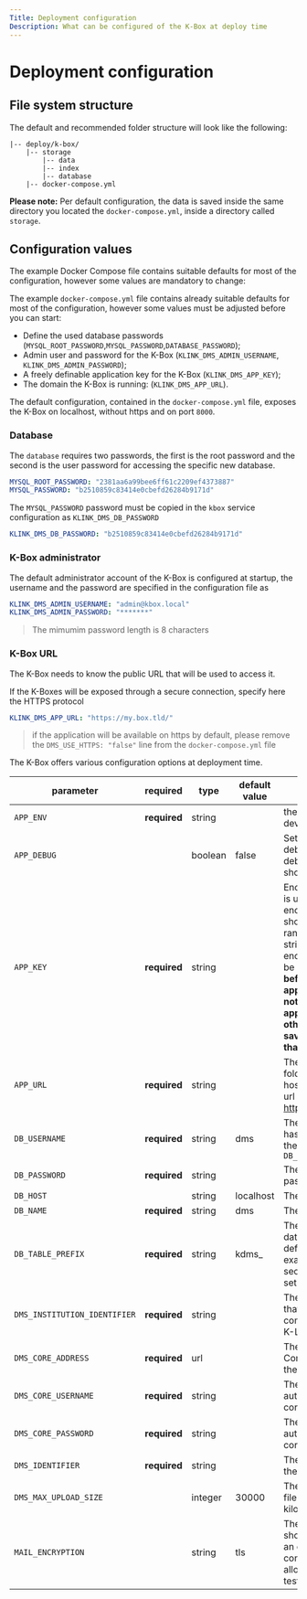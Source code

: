 ```yaml
---
Title: Deployment configuration
Description: What can be configured of the K-Box at deploy time
---
```


# Deployment configuration

## File system structure

The default and recommended folder structure will look like the following:

```
|-- deploy/k-box/
    |-- storage
        |-- data
        |-- index
        |-- database
    |-- docker-compose.yml
```

**Please note:** Per default configuration, the data is saved inside the same directory you located the `docker-compose.yml`, inside a directory called `storage`.

## Configuration values

The example Docker Compose file contains suitable defaults for most of the configuration, however some values are mandatory to change:

The example `docker-compose.yml` file contains already suitable defaults for most of the configuration, however some values must be adjusted before you can start:

- Define the used database passwords (`MYSQL_ROOT_PASSWORD`,`MYSQL_PASSWORD`,`DATABASE_PASSWORD`);
- Admin user and password for the K-Box (`KLINK_DMS_ADMIN_USERNAME`, `KLINK_DMS_ADMIN_PASSWORD`);
- A freely definable application key for the K-Box (`KLINK_DMS_APP_KEY`);
- The domain the K-Box is running: (`KLINK_DMS_APP_URL`).

The default configuration, contained in the `docker-compose.yml` file, exposes the K-Box on localhost, without https and on port `8000`.

### Database

The `database` requires two passwords, the first is the root password and the second is the user password for accessing the specific new database.

```yaml
MYSQL_ROOT_PASSWORD: "2381aa6a99bee6ff61c2209ef4373887"
MYSQL_PASSWORD: "b2510859c83414e0cbefd26284b9171d"
```

The `MYSQL_PASSWORD` password must be copied in the `kbox` service configuration as `KLINK_DMS_DB_PASSWORD`

```yaml
KLINK_DMS_DB_PASSWORD: "b2510859c83414e0cbefd26284b9171d"
```

### K-Box administrator

The default administrator account of the K-Box is configured at startup, the username and the password are specified in the configuration file as

```yaml
KLINK_DMS_ADMIN_USERNAME: "admin@kbox.local"
KLINK_DMS_ADMIN_PASSWORD: "*******"
```

> The mimumim password length is 8 characters

### K-Box URL

The K-Box needs to know the public URL that will be used to access it.

If the K-Boxes will be exposed through a secure connection, specify here the HTTPS protocol

```yaml
KLINK_DMS_APP_URL: "https://my.box.tld/"
```

> if the application will be available on https by default, please remove the `DMS_USE_HTTPS: "false"` line from the `docker-compose.yml` file


The K-Box offers various configuration options at deployment time.

| parameter                      | required     | type    | default value | description |
|--------------------------------|--------------| --------|---------------|-------------|
| `APP_ENV`                      | **required** | string  |               | the environment (when developing use local) |
| `APP_DEBUG`                    |              | boolean | false         | Set to true will enable debug, false will prevent debug information to show up |
| `APP_KEY`                      | **required** | string  |               | Encryption Key. This key is used by the Illuminate encrypter service and should be set to a random, 32 character string, otherwise the encrypted strings will not be safe. **Please do this before deploying an application!**. **Please do not change during the application execution otherwise you have to save again everything that is encrypted** |
| `APP_URL`                      | **required** | string  |               | The url of the public folder, if you use a virtual host insert the virtual host url here, e.g. https://test.klink.asia/dms/ |
| `DB_USERNAME`                  | **required** | string  | dms           | The database user that has only priviledge over the database specified by `DB_NAME` |
| `DB_PASSWORD`                  | **required** | string  |               | The database user password |
| `DB_HOST`                      |              | string  | localhost     | The database sever host |
| `DB_NAME`                      | **required** | string  | dms           | The Database name |
| `DB_TABLE_PREFIX`              | **required** | string  | kdms_         | The table prefix for each database table. The default value is just an example, to increse the security of the installation set you own value |
| `DMS_INSTITUTION_IDENTIFIER`   | **required** | string  |               | The institution identifier that is required for communicating with the K-Link Core |
| `DMS_CORE_ADDRESS`             | **required** | url     |               | The URL of the K-Link Core that will be used by the DMS. |
| `DMS_CORE_USERNAME`            | **required** | string  |               | The username for authenticating on the core. |
| `DMS_CORE_PASSWORD`            | **required** | string  |               | The password for authenticating on the core. |
| `DMS_IDENTIFIER`               | **required** | string  |               | The unique identifier for the DMS instance |
| `DMS_MAX_UPLOAD_SIZE`          |              | integer | 30000         | The maximum size of the file allowed for upload in kilobytes |
| `MAIL_ENCRYPTION`              |              | string  | tls           | The mail encryption that should be used. If set to an empty string, insecure connections will be allowed (do this for testing purposes only). |
